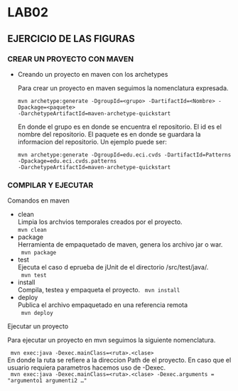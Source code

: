 # LAB02
## EJERCICIO DE LAS FIGURAS
### CREAR UN PROYECTO CON MAVEN
- Creando un proyecto en maven con los archetypes  
    
  Para crear un proyecto en maven seguimos la nomenclatura expresada.  
  ```  
  mvn archetype:generate -DgroupId=<grupo> -DartifactId=<Nombre> -Dpackage=<paquete>
  -DarchetypeArtifactId=maven-archetype-quickstart
  ```
  En donde el grupo es en donde se encuentra el repositorio. El id es el nombre del repositorio. El paquete es en donde se guardara la informacion del repositorio. Un ejemplo puede ser:
  ```
  mvn archetype:generate -DgroupId=edu.eci.cvds -DartifactId=Patterns -Dpackage=edu.eci.cvds.patterns   
  -DarchetypeArtifactId=maven-archetype-quickstart
  ```
### COMPILAR Y EJECUTAR
  Comandos en maven  
- clean  
  Limpia los archvios temporales creados por el proyecto.  
    ``` mvn clean ```
- package  
Herramienta de empaquetado de maven, genera los archivo jar o war.  
    ``` mvn package```
- test  
Ejecuta el caso d eprueba de jUnit de el directorio /src/test/java/.  
    ``` mvn test```
- install  
Compila, testea y empaqueta  el proyecto.
    ``` mvn install```
- deploy  
Publica el archivo empaquetado en una referencia remota    
    ``` mvn deploy```  

Ejecutar un proyecto  

  Para ejecutar un proyecto en mvn seguimos la siguiente nomenclatura.  
  
  ``` mvn exec:java -Dexec.mainClass=<ruta>.<clase>```  
  En donde la ruta se refiere a la direccion Path de el proyecto. 
  En caso que el usuario requiera parametros hacemos uso de -Dexec.  
  ``` mvn exec:java -Dexec.mainClass=<ruta>.<clase> -Dexec.arguments = "argumento1 argumenti2 …"```  
  
  
